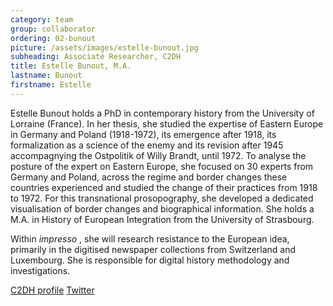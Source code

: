```yaml
---
category: team
group: collaborator
ordering: 02-bunout
picture: /assets/images/estelle-bunout.jpg
subheading: Associate Researcher, C2DH
title: Estelle Bunout, M.A.
lastname: Bunout
firstname: Estelle
---
```


Estelle Bunout holds a PhD in contemporary history from the University of Lorraine (France). In her thesis, she studied the expertise of Eastern Europe in Germany and Poland (1918-1972), its emergence after 1918, its formalization as a science of the enemy and its revision after 1945 accompagnying the Ostpolitik of Willy Brandt, until 1972. To analyse the posture of the expert on Eastern Europe, she focused on 30 experts from Germany and Poland, across the regime and border changes these countries experienced and studied the change of their practices from 1918 to 1972. For this transnational prosopography, she developed a dedicated visualisation of border changes and biographical information. She holds a M.A. in History of European Integration from the University of Strasbourg.

Within *impresso* , she will research resistance to the European idea, primarily in the digitised newspaper collections from Switzerland and Luxembourg. She is responsible for digital history methodology and investigations.

[C2DH profile](https://www.c2dh.uni.lu/people/estelle-bunout) [Twitter](https://twitter.com/EstelleSzmidt)
